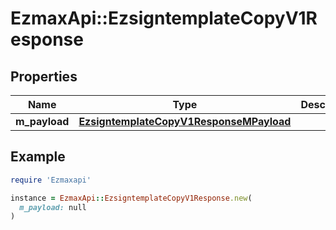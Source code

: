# EzmaxApi::EzsigntemplateCopyV1Response

## Properties

| Name | Type | Description | Notes |
| ---- | ---- | ----------- | ----- |
| **m_payload** | [**EzsigntemplateCopyV1ResponseMPayload**](EzsigntemplateCopyV1ResponseMPayload.md) |  |  |

## Example

```ruby
require 'Ezmaxapi'

instance = EzmaxApi::EzsigntemplateCopyV1Response.new(
  m_payload: null
)
```


